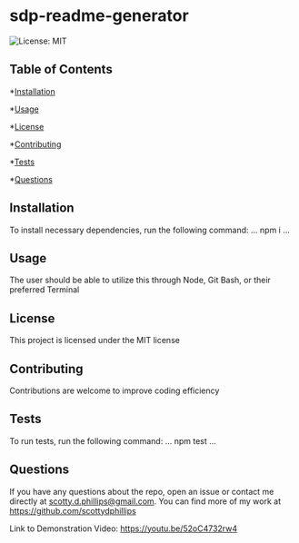 # sdp-readme-generator

![License: MIT](https://img.shields.io/badge/License-MIT-blue.svg)

## Table of Contents

*[Installation](#installation)

*[Usage](#usage)

*[License](#license)

*[Contributing](#contributing)

*[Tests](#tests)

*[Questions](#questions)

## Installation

To install necessary dependencies, run the following command:
...
npm i
...

## Usage

The user should be able to utilize this through Node, Git Bash, or their preferred Terminal

## License

This project is licensed under the MIT license

## Contributing

Contributions are welcome to improve coding efficiency

## Tests

To run tests, run the following command:
...
npm test
...

## Questions

If you have any questions about the repo, open an issue or contact me directly at scotty.d.phillips@gmail.com. You can find more of my work at https://github.com/scottydphillips

Link to Demonstration Video: https://youtu.be/52oC4732rw4